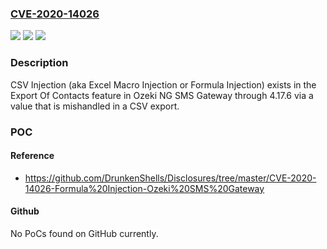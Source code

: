 ### [CVE-2020-14026](https://cve.mitre.org/cgi-bin/cvename.cgi?name=CVE-2020-14026)
![](https://img.shields.io/static/v1?label=Product&message=n%2Fa&color=blue)
![](https://img.shields.io/static/v1?label=Version&message=n%2Fa&color=blue)
![](https://img.shields.io/static/v1?label=Vulnerability&message=n%2Fa&color=brighgreen)

### Description

CSV Injection (aka Excel Macro Injection or Formula Injection) exists in the Export Of Contacts feature in Ozeki NG SMS Gateway through 4.17.6 via a value that is mishandled in a CSV export.

### POC

#### Reference
- https://github.com/DrunkenShells/Disclosures/tree/master/CVE-2020-14026-Formula%20Injection-Ozeki%20SMS%20Gateway

#### Github
No PoCs found on GitHub currently.

